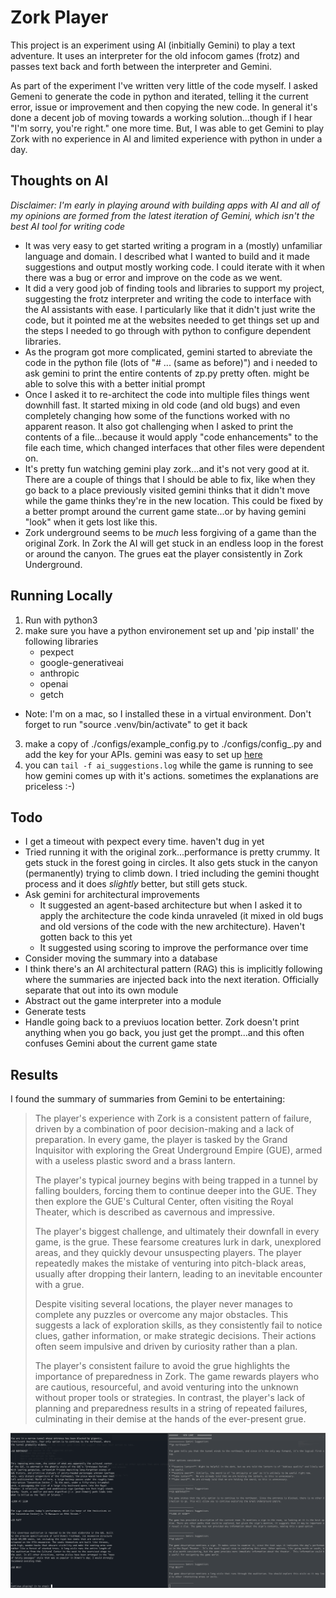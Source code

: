 # Zork Player
This project is an experiment using AI (inbitially Gemini) to play a text adventure. It uses an interpreter for the old infocom games (frotz) and passes text back and forth between the interpreter and Gemini.

As part of the experiment I've written very little of the code myself. I asked Gemeni to generate the code in python and iterated, telling it the current error, issue or improvement and then copying the new code. In general it's done a decent job of moving towards a working solution...though if I hear "I'm sorry, you're right." one more time. But, I was able to get Gemini to play Zork with no experience in AI and limited experience with python in under a day.

## Thoughts on AI
_Disclaimer: I'm early in playing around with building apps with AI and all of my opinions are formed from the latest iteration of Gemini, which isn't the best AI tool for writing code_
- It was very easy to get started writing a program in a (mostly) unfamiliar language and domain. I described what I wanted to build and it made suggestions and output mostly working code. I could iterate with it when there was a bug or error and improve on the code as we went.
- It did a very good job of finding tools and libraries to support my project, suggesting the frotz interpreter and writing the code to interface with the AI assistants with ease. I particularly like that it didn't just write the code, but it pointed me at the websites needed to get things set up and the steps I needed to go through with python to configure dependent libraries.
- As the program got more complicated, gemini started to abreviate the code in the python file (lots of "# ... (same as before)") and i needed to ask gemini to print the entire contents of zp.py pretty often. might be able to solve this with a better initial prompt
- Once I asked it to re-architect the code into multiple files things went downhill fast. It started mixing in old code (and old bugs) and even completely changing how some of the functions worked with no apparent reason. It also got challenging when I asked to print the contents of a file...because it would apply "code enhancements" to the file each time, which changed interfaces that other files were dependent on.
- It's pretty fun watching gemini play zork...and it's not very good at it. There are a couple of things that I should be able to fix, like when they go back to a place previously visited gemini thinks that it didn't move while the game thinks they're in the new location. This could be fixed by a better prompt around the current game state...or by having gemini "look" when it gets lost like this.
- Zork underground seems to be _much_ less forgiving of a game than the original Zork. In Zork the AI will get stuck in an endless loop in the forest or around the canyon. The grues eat the player consistently in Zork Underground.

## Running Locally
1. Run with python3
2. make sure you have a python environement set up and 'pip install' the following libraries
    - pexpect
    - google-generativeai
    - anthropic
    - openai
    - getch
  - Note: I'm on a mac, so I installed these in a virtual environment. Don't forget to run "source .venv/bin/activate" to get it back
3. make a copy of ./configs/example_config.py to ./configs/config_<game>.py and add the key for your APIs. gemini was easy to set up [here](https://aistudio.google.com/)
4. you can `tail -f ai_suggestions.log` while the game is running to see how gemini comes up with it's actions. sometimes the explanations are priceless :-) 

## Todo
- I get a timeout with pexpect every time. haven't dug in yet
- Tried running it with the original zork...performance is pretty crummy. It gets stuck in the forest going in circles. It also gets stuck in the canyon (permanently) trying to climb down. I tried including the gemini thought process and it does _slightly_ better, but still gets stuck.
- Ask gemini for architectural improvements
  -  It suggested an agent-based architecture but when I asked it to apply the architecture the code kinda unraveled (it mixed in old bugs and old versions of the code with the new architecture). Haven't gotten back to this yet
  -  It suggested using scoring to improve the performance over time
- Consider moving the summary into a database
- I think there's an AI architectural pattern (RAG) this is implicitly following where the summaries are injected back into the next iteration. Officially separate that out into its own module
- Abstract out the game interpreter into a module
- Generate tests
- Handle going back to a previuos location better. Zork doesn't print anything when you go back, you just get the prompt...and this often confuses Gemini about the current game state

## Results
I found the summary of summaries from Gemini to be entertaining:
> The player's experience with Zork is a consistent pattern of failure, driven by a combination of poor decision-making and a lack of preparation. In every game, the player is tasked by the Grand Inquisitor with exploring the Great Underground Empire (GUE), armed with a useless plastic sword and a brass lantern.
> 
> The player's typical journey begins with being trapped in a tunnel by falling boulders, forcing them to continue deeper into the GUE.  They then explore the GUE's Cultural Center, often visiting the Royal Theater, which is described as cavernous and impressive.
> 
> The player's biggest challenge, and ultimately their downfall in every game, is the grue. These fearsome creatures lurk in dark, unexplored areas, and they quickly devour unsuspecting players. The player repeatedly makes the mistake of venturing into pitch-black areas, usually after dropping their lantern, leading to an inevitable encounter with a grue.
> 
> Despite visiting several locations, the player never manages to complete any puzzles or overcome any major obstacles. This suggests a lack of exploration skills, as they consistently fail to notice clues, gather information, or make strategic decisions. Their actions often seem impulsive and driven by curiosity rather than a plan.
> 
> The player's consistent failure to avoid the grue highlights the importance of preparedness in Zork.  The game rewards players who are cautious, resourceful, and avoid venturing into the unknown without proper tools or strategies.  In contrast, the player's lack of planning and preparedness results in a string of repeated failures, culminating in their demise at the hands of the ever-present grue.

![Alt text](/images/playing_game.png?raw=true "Gemini playing Zork Underground")
